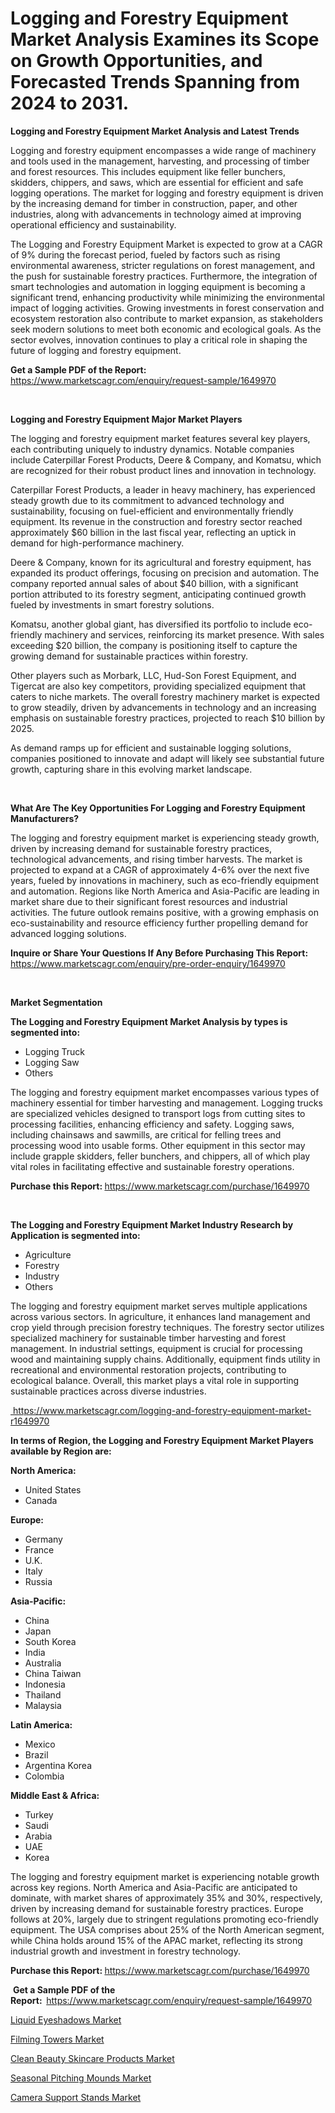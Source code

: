 <p><h1>Logging and Forestry Equipment Market Analysis Examines its Scope on Growth Opportunities, and Forecasted Trends Spanning from 2024 to 2031.</h1></p><p><strong>Logging and Forestry Equipment Market Analysis and Latest Trends</strong></p>
<p><p>Logging and forestry equipment encompasses a wide range of machinery and tools used in the management, harvesting, and processing of timber and forest resources. This includes equipment like feller bunchers, skidders, chippers, and saws, which are essential for efficient and safe logging operations. The market for logging and forestry equipment is driven by the increasing demand for timber in construction, paper, and other industries, along with advancements in technology aimed at improving operational efficiency and sustainability.</p><p>The Logging and Forestry Equipment Market is expected to grow at a CAGR of 9% during the forecast period, fueled by factors such as rising environmental awareness, stricter regulations on forest management, and the push for sustainable forestry practices. Furthermore, the integration of smart technologies and automation in logging equipment is becoming a significant trend, enhancing productivity while minimizing the environmental impact of logging activities. Growing investments in forest conservation and ecosystem restoration also contribute to market expansion, as stakeholders seek modern solutions to meet both economic and ecological goals. As the sector evolves, innovation continues to play a critical role in shaping the future of logging and forestry equipment.</p></p>
<p><strong>Get a Sample PDF of the Report:&nbsp;</strong> <a href="https://www.marketscagr.com/enquiry/request-sample/1649970?utm_campaign=1171&utm_medium=2&utm_source=Github&utm_content=ia&utm_term=26092024&utm_id=logging-and-forestry-equipment">https://www.marketscagr.com/enquiry/request-sample/1649970</a></p>
<p>&nbsp;</p>
<p><strong>Logging and Forestry Equipment Major Market Players</strong></p>
<p><p>The logging and forestry equipment market features several key players, each contributing uniquely to industry dynamics. Notable companies include Caterpillar Forest Products, Deere & Company, and Komatsu, which are recognized for their robust product lines and innovation in technology.</p><p>Caterpillar Forest Products, a leader in heavy machinery, has experienced steady growth due to its commitment to advanced technology and sustainability, focusing on fuel-efficient and environmentally friendly equipment. Its revenue in the construction and forestry sector reached approximately $60 billion in the last fiscal year, reflecting an uptick in demand for high-performance machinery.</p><p>Deere & Company, known for its agricultural and forestry equipment, has expanded its product offerings, focusing on precision and automation. The company reported annual sales of about $40 billion, with a significant portion attributed to its forestry segment, anticipating continued growth fueled by investments in smart forestry solutions.</p><p>Komatsu, another global giant, has diversified its portfolio to include eco-friendly machinery and services, reinforcing its market presence. With sales exceeding $20 billion, the company is positioning itself to capture the growing demand for sustainable practices within forestry.</p><p>Other players such as Morbark, LLC, Hud-Son Forest Equipment, and Tigercat are also key competitors, providing specialized equipment that caters to niche markets. The overall forestry machinery market is expected to grow steadily, driven by advancements in technology and an increasing emphasis on sustainable forestry practices, projected to reach $10 billion by 2025. </p><p>As demand ramps up for efficient and sustainable logging solutions, companies positioned to innovate and adapt will likely see substantial future growth, capturing share in this evolving market landscape.</p></p>
<p>&nbsp;</p>
<p><strong>What Are The Key Opportunities For Logging and Forestry Equipment Manufacturers?</strong></p>
<p><p>The logging and forestry equipment market is experiencing steady growth, driven by increasing demand for sustainable forestry practices, technological advancements, and rising timber harvests. The market is projected to expand at a CAGR of approximately 4-6% over the next five years, fueled by innovations in machinery, such as eco-friendly equipment and automation. Regions like North America and Asia-Pacific are leading in market share due to their significant forest resources and industrial activities. The future outlook remains positive, with a growing emphasis on eco-sustainability and resource efficiency further propelling demand for advanced logging solutions.</p></p>
<p><strong>Inquire or Share Your Questions If Any Before Purchasing This Report:</strong> <a href="https://www.marketscagr.com/enquiry/pre-order-enquiry/1649970?utm_campaign=1171&utm_medium=2&utm_source=Github&utm_content=ia&utm_term=26092024&utm_id=logging-and-forestry-equipment">https://www.marketscagr.com/enquiry/pre-order-enquiry/1649970</a></p>
<p>&nbsp;</p>
<p><strong>Market Segmentation</strong></p>
<p><strong>The Logging and Forestry Equipment Market Analysis by types is segmented into:</strong></p>
<p><ul><li>Logging Truck</li><li>Logging Saw</li><li>Others</li></ul></p>
<p><p>The logging and forestry equipment market encompasses various types of machinery essential for timber harvesting and management. Logging trucks are specialized vehicles designed to transport logs from cutting sites to processing facilities, enhancing efficiency and safety. Logging saws, including chainsaws and sawmills, are critical for felling trees and processing wood into usable forms. Other equipment in this sector may include grapple skidders, feller bunchers, and chippers, all of which play vital roles in facilitating effective and sustainable forestry operations.</p></p>
<p><strong>Purchase this Report:&nbsp;</strong><a href="https://www.marketscagr.com/purchase/1649970?utm_campaign=1171&utm_medium=2&utm_source=Github&utm_content=ia&utm_term=26092024&utm_id=logging-and-forestry-equipment">https://www.marketscagr.com/purchase/1649970</a></p>
<p>&nbsp;</p>
<p><strong>The Logging and Forestry Equipment Market Industry Research by Application is segmented into:</strong></p>
<p><ul><li>Agriculture</li><li>Forestry</li><li>Industry</li><li>Others</li></ul></p>
<p><p>The logging and forestry equipment market serves multiple applications across various sectors. In agriculture, it enhances land management and crop yield through precision forestry techniques. The forestry sector utilizes specialized machinery for sustainable timber harvesting and forest management. In industrial settings, equipment is crucial for processing wood and maintaining supply chains. Additionally, equipment finds utility in recreational and environmental restoration projects, contributing to ecological balance. Overall, this market plays a vital role in supporting sustainable practices across diverse industries.</p></p>
<p><a href="https://www.marketscagr.com/logging-and-forestry-equipment-market-r1649970?utm_campaign=1171&utm_medium=2&utm_source=Github&utm_content=ia&utm_term=26092024&utm_id=logging-and-forestry-equipment">&nbsp;https://www.marketscagr.com/logging-and-forestry-equipment-market-r1649970</a></p>
<p><strong>In terms of Region, the Logging and Forestry Equipment Market Players available by Region are:</strong></p>
<p>
    <p> <strong> North America: </strong>
        <ul>
            <li>United States</li>
            <li>Canada</li>
        </ul>
        </p> 
    <p> <strong> Europe: </strong>
        <ul>
            <li>Germany</li>
            <li>France</li>
            <li>U.K.</li>
            <li>Italy</li>
            <li>Russia</li>
        </ul>
        </p> 
    <p> <strong> Asia-Pacific: </strong>
        <ul>
            <li>China</li>
            <li>Japan</li>
            <li>South Korea</li>
            <li>India</li>
            <li>Australia</li>
            <li>China Taiwan</li>
            <li>Indonesia</li>
            <li>Thailand</li>
            <li>Malaysia</li>
        </ul>
        </p> 
    <p> <strong> Latin America: </strong>
        <ul>
            <li>Mexico</li>
            <li>Brazil</li>
            <li>Argentina Korea</li>
            <li>Colombia</li>
        </ul>
        </p> 
    <p> <strong> Middle East & Africa: </strong>
        <ul>
            <li>Turkey</li>
            <li>Saudi</li>
            <li>Arabia</li>
            <li>UAE</li>
            <li>Korea</li>
        </ul>
    </p>
    </p>
<p><p>The logging and forestry equipment market is experiencing notable growth across key regions. North America and Asia-Pacific are anticipated to dominate, with market shares of approximately 35% and 30%, respectively, driven by increasing demand for sustainable forestry practices. Europe follows at 20%, largely due to stringent regulations promoting eco-friendly equipment. The USA comprises about 25% of the North American segment, while China holds around 15% of the APAC market, reflecting its strong industrial growth and investment in forestry technology.</p></p>
<p><strong>Purchase this Report: </strong><a href="https://www.marketscagr.com/purchase/1649970?utm_campaign=1171&utm_medium=2&utm_source=Github&utm_content=ia&utm_term=26092024&utm_id=logging-and-forestry-equipment">https://www.marketscagr.com/purchase/1649970</a></p>
<p>&nbsp;<strong>Get a Sample PDF of the Report:&nbsp;&nbsp;</strong><a href="https://www.marketscagr.com/enquiry/request-sample/1649970?utm_campaign=1171&utm_medium=2&utm_source=Github&utm_content=ia&utm_term=26092024&utm_id=logging-and-forestry-equipment">https://www.marketscagr.com/enquiry/request-sample/1649970</a></p>
<p><strong></strong></p>
<p><p><a href="https://issuu.com/reportprime-2/docs/liquid-eyeshadows-market-size-2030._0fdb3d6c222a4b?utm_campaign=1171&utm_medium=2&utm_source=Github&utm_content=ia&utm_term=26092024&utm_id=logging-and-forestry-equipment">Liquid Eyeshadows Market</a></p><p><a href="https://www.linkedin.com/pulse/global-perspectives-filming-towers-market-trends-forecast-ptwqf?trackingId=NQ4c9%2BMcSeKOd8Ia0%2FT60Q%3D%3D&utm_campaign=1171&utm_medium=2&utm_source=Github&utm_content=ia&utm_term=26092024&utm_id=logging-and-forestry-equipment">Filming Towers Market</a></p><p><a href="https://issuu.com/reportprime-2/docs/clean-beauty-skincare-products-mark_7d1f26b53ab334?utm_campaign=1171&utm_medium=2&utm_source=Github&utm_content=ia&utm_term=26092024&utm_id=logging-and-forestry-equipment">Clean Beauty Skincare Products Market</a></p><p><a href="https://www.linkedin.com/pulse/seasonal-pitching-mounds-market-size-share-analysis-growth-blkwf?trackingId=ppRhu79YRzSoB2dUILuoTQ%3D%3D&utm_campaign=1171&utm_medium=2&utm_source=Github&utm_content=ia&utm_term=26092024&utm_id=logging-and-forestry-equipment">Seasonal Pitching Mounds Market</a></p><p><a href="https://www.linkedin.com/pulse/global-perspectives-camera-support-stands-market-trends-challenges-iwmje?trackingId=ThCTShU2Tkqi63uO%2FOUexw%3D%3D&utm_campaign=1171&utm_medium=2&utm_source=Github&utm_content=ia&utm_term=26092024&utm_id=logging-and-forestry-equipment">Camera Support Stands Market</a></p></p>